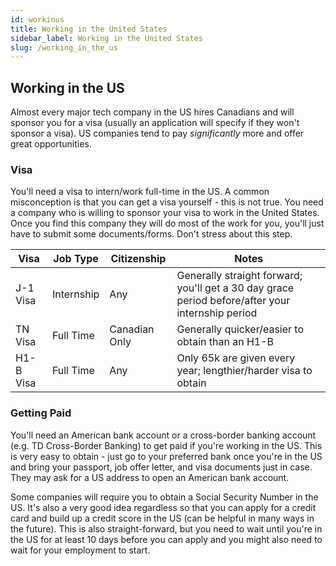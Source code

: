 ```yaml
---
id: workinus
title: Working in the United States
sidebar_label: Working in the United States
slug: /working_in_the_us
---
```


## Working in the US

Almost every major tech company in the US hires Canadians and will sponsor you for a visa (usually an application will specify if they won't sponsor a visa). US companies tend to pay _significantly_ more and offer great opportunities. 

### Visa
You'll need a visa to intern/work full-time in the US. A common misconception is that you can get a visa yourself - this is not true. You need a company who is willing to sponsor your visa to work in the United States. Once you find this company they will do most of the work for you, you'll just have to submit some documents/forms. Don't stress about this step.

| Visa      | Job Type   | Citizenship   | Notes                                                                                            |
| --------- | ---------- | ------------- | ------------------------------------------------------------------------------------------------ |
| J-1 Visa  | Internship | Any           | Generally straight forward; you'll get a 30 day grace period before/after your internship period | 
| TN Visa   | Full Time  | Canadian Only | Generally quicker/easier to obtain than an H1-B                                                  |
| H1-B Visa | Full Time  | Any           | Only 65k are given every year; lengthier/harder visa to obtain                                   |


### Getting Paid

You'll need an American bank account or a cross-border banking account (e.g. TD Cross-Border Banking) to get paid if you're working in the US. This is very easy to obtain - just go to your preferred bank once you're in the US and bring your passport, job offer letter, and visa documents just in case. They may ask for a US address to open an American bank account. 

Some companies will require you to obtain a Social Security Number in the US. It's also a very good idea regardless so that you can apply for a credit card and build up a credit score in the US (can be helpful in many ways in the future). This is also straight-forward, but you need to wait until you're in the US for at least 10 days before you can apply and you might also need to wait for your employment to start.

